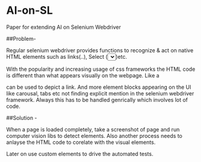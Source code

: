 # AI-on-SL
Paper for extending AI on Selenium Webdriver

##Problem-

Regular selenium webdriver provides functions to recognize & act on native HTML elements such as links(<a>..</a>), Select (<select>..</select>)etc. 

With the popularity and increasing usage of css frameworks the HTML code is different than what appears visually on the webpage. Like a <div> can be used to depict a link. And more element blocks appearing on the UI like carousal, tabs etc not finding explicit mention in the selenium webdriver framework. Always this has to be handled genrically which involves lot of code.


##Solution -

When a page is loaded completely, take a screenshot of page and run computer vision libs to detect elements. Also another process needs to anlayse the HTML code to corelate with the visual elements.

Later on use custom elements to drive the automated tests.